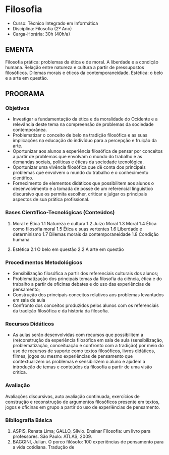 # Filosofia 

* Curso: Técnico Integrado em Informática
* Disciplina: Filosofia (2º Ano)
* Carga-Horária: 30h (40h/a)

## EMENTA

Filosofia prática: problemas da ética e de moral. A liberdade e a condição humana. Relação entre natureza e
cultura a partir de pressupostos filosóficos. Dilemas morais e éticos da contemporaneidade. Estética: o belo e a
arte em questão.

## PROGRAMA
### Objetivos

*    Investigar a fundamentação da ética e da moralidade do Ocidente e a relevância deste tema na compreensão
     de problemas da sociedade contemporânea.
*    Problematizar o conceito de belo na tradição filosófica e as suas implicações na educação do indivíduo para a
     percepção e fruição da arte.
*    Oportunizar aos alunos a experiência filosófica de pensar por conceitos a partir de problemas que envolvam o
     mundo do trabalho e as demandas sociais, politicas e éticas da sociedade tecnológica.
*    Oportunizar uma vivência filosófica que dê conta dos principais problemas que envolvem o mundo do trabalho
     e o conhecimento científico.
*    Fornecimento de elementos didáticos que possibilitem aos alunos o desenvolvimento e a tomada de posse de
     um referencial linguístico discursivo que os permita escolher, criticar e julgar os principais aspectos de sua
     prática profissional.

### Bases Científico-Tecnológicas (Conteúdos)

1.   Moral e Ética
     1.1 Natureza e cultura
     1.2 Juízo Moral
     1.3 Moral
     1.4 Ética como filosofia moral
     1.5 Ética e suas vertentes
     1.6 Liberdade e determinismo
     1.7 Dilemas morais da contemporaneidade
     1.8 Condição humana

2.   Estética
     2.1 O belo em questão
     2.2 A arte em questão

### Procedimentos Metodológicos

*    Sensibilização filosófica a partir dos referenciais culturais dos alunos;
*    Problematização dos principais temas da filosofia da ciência, ética e do trabalho a partir de oficinas debates e
     do uso das experiências de pensamento;
*    Construção dos principais conceitos relativos aos problemas levantados em sala de aula
*    Confronto dos conceitos produzidos pelos alunos com os referenciais da tradição filosófica e da história da
     filosofia.

### Recursos Didáticos

*    As aulas serão desenvolvidas com recursos que possibilitem a (re)construção da experiência filosófica em
     sala de aula (sensibilização, problematização, conceituação e confronto com a tradição) por meio do uso de
     recursos de suporte como textos filosóficos, livros didáticos, filmes, jogos ou mesmo experiências de
     pensamento que contextualizem os problemas e sensibilizem o aluno e ajudem a introdução de temas e
     conteúdos da filosofia a partir de uma visão crítica.

### Avaliação

Avaliações discursivas, auto avaliação continuada, exercícios de construção e reconstrução de argumentos
filosóficos presente em textos, jogos e oficinas em grupo a partir do uso de experiências de pensamento.

### Bibliografia Básica

1. ASPIS, Renata Lima; GALLO, Sílvio. Ensinar Filosofia: um livro para professores. São Paulo: ATLAS, 2009.
2. BAGGINI, Julian. O porco filósofo: 100 experiências de pensamento para a vida cotidiana. Tradução de
